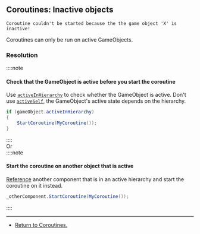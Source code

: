 ## Coroutines: Inactive objects
```
Coroutine couldn't be started because the the game object 'X' is inactive!
```

Coroutines can only be run on active GameObjects.

### Resolution
::::note  
#### Check that the GameObject is active before you start the coroutine
Use [`activeInHierarchy`](https://docs.unity3d.com/ScriptReference/GameObject-activeInHierarchy.html) to check whether the GameObject is active. Don't use [`activeSelf`](https://docs.unity3d.com/ScriptReference/GameObject-activeSelf.html), the GameObject's active state depends on the hierarchy.

```csharp
if (gameObject.activeInHierarchy)
{
    StartCoroutine(MyCoroutine());
}
```
::::  
Or  
::::note  
#### Start the coroutine on another object that is active
[Reference](../References/Serialized%20References.md) another component that is in an active hierarchy and start the coroutine on it instead.
```csharp
_otherComponent.StartCoroutine(MyCoroutine());
```
::::  

---

- [Return to Coroutines.](../Coroutines.md)